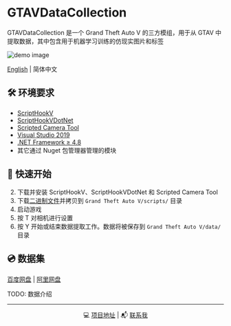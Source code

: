 # GTAVDataCollection

GTAVDataCollection 是一个 Grand Theft Auto V 的三方模组，用于从 GTAV 中提取数据，其中包含用于机器学习训练的仿现实图片和标签

![demo image](resources/bbox.jpg)

[English](./README.md) | 简体中文

## 🛠️ 环境要求
- [ScriptHookV](http://www.dev-c.com/gtav/scripthookv/)
- [ScriptHookVDotNet](https://github.com/crosire/scripthookvdotnet/releases)
- [Scripted Camera Tool](https://www.gta5-mods.com/scripts/scripted-camera-tool-1-0)
- [Visual Studio 2019](https://visualstudio.microsoft.com/vs)
- [.NET Framework ≥ 4.8](https://www.visualstudio.com/cs/downloads/)
- 其它通过 Nuget 包管理器管理的模块

## 🚀 快速开始
2. 下载并安装 ScriptHookV、ScriptHookVDotNet 和 Scripted Camera Tool
3. 下载[二进制文件](https://github.com/lsq210/GTAVDataCollection/releases/)并拷贝到 `Grand Theft Auto V/scripts/` 目录
4. 启动游戏
5. 按 T 对相机进行设置
6. 按 Y 开始或结束数据提取工作。数据将被保存到 `Grand Theft Auto V/data/` 目录

## 💿 数据集

[百度网盘](https://foo.bar/baidu) | [阿里网盘](https://foo.bar/ali)

TODO: 数据介绍

---

<p align="center">💻 <a href="https://github.com/lsq210/GTAVDataCollection" target="_blank">项目地址</a> | 📬 <a href="mailto:luoshiqi@whu.edu.cn">联系我</a></p>
